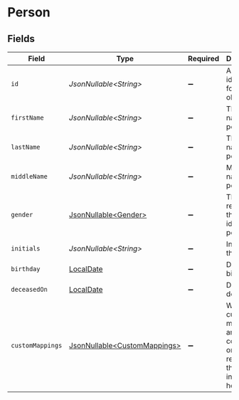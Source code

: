 # Person


## Fields

| Field                                                                             | Type                                                                              | Required                                                                          | Description                                                                       | Example                                                                           |
| --------------------------------------------------------------------------------- | --------------------------------------------------------------------------------- | --------------------------------------------------------------------------------- | --------------------------------------------------------------------------------- | --------------------------------------------------------------------------------- |
| `id`                                                                              | *JsonNullable\<String>*                                                           | :heavy_minus_sign:                                                                | A unique identifier for an object.                                                | 12345                                                                             |
| `firstName`                                                                       | *JsonNullable\<String>*                                                           | :heavy_minus_sign:                                                                | The first name of the person.                                                     | Elon                                                                              |
| `lastName`                                                                        | *JsonNullable\<String>*                                                           | :heavy_minus_sign:                                                                | The last name of the person.                                                      | Musk                                                                              |
| `middleName`                                                                      | *JsonNullable\<String>*                                                           | :heavy_minus_sign:                                                                | Middle name of the person.                                                        | D.                                                                                |
| `gender`                                                                          | [JsonNullable\<Gender>](../../models/components/Gender.md)                        | :heavy_minus_sign:                                                                | The gender represents the gender identity of a person.                            | male                                                                              |
| `initials`                                                                        | *JsonNullable\<String>*                                                           | :heavy_minus_sign:                                                                | Initials of the person                                                            | EM                                                                                |
| `birthday`                                                                        | [LocalDate](https://docs.oracle.com/javase/8/docs/api/java/time/LocalDate.html)   | :heavy_minus_sign:                                                                | Date of birth                                                                     | 2000-08-12                                                                        |
| `deceasedOn`                                                                      | [LocalDate](https://docs.oracle.com/javase/8/docs/api/java/time/LocalDate.html)   | :heavy_minus_sign:                                                                | Date of death                                                                     | 2000-08-12                                                                        |
| `customMappings`                                                                  | [JsonNullable\<CustomMappings>](../../models/components/CustomMappings.md)        | :heavy_minus_sign:                                                                | When custom mappings are configured on the resource, the result is included here. |                                                                                   |
